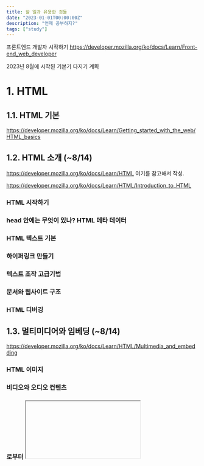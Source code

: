 ```yaml
---
title: 할 일과 유용한 것들
date: "2023-01-01T00:00:00Z"
description: "언제 공부하지?"
tags: ["study"]
---
```


프론트엔드 개발자 시작하기 https://developer.mozilla.org/ko/docs/Learn/Front-end_web_developer

2023년 8월에 시작된 기본기 다지기 계획

# 1. HTML

## 1.1. HTML 기본

https://developer.mozilla.org/ko/docs/Learn/Getting_started_with_the_web/HTML_basics

## 1.2. HTML 소개 (~8/14)

https://developer.mozilla.org/ko/docs/Learn/HTML 여기를 참고해서 작성.

https://developer.mozilla.org/ko/docs/Learn/HTML/Introduction_to_HTML

### HTML 시작하기

### head 안에는 무엇이 있나? HTML 메타 데이터

### HTML 텍스트 기본

### 하이퍼링크 만들기

### 텍스트 조작 고급기법

### 문서와 웹사이트 구조

### HTML 디버깅

## 1.3. 멀티미디어와 임베딩 (~8/14)

https://developer.mozilla.org/ko/docs/Learn/HTML/Multimedia_and_embedding

### HTML 이미지

### 비디오와 오디오 컨텐츠

### <object> 로부터 <iframe>까지 — 기타 임베딩 기술

### Vector graphics 웹에 추가하기 (en-US)

### 반응형 이미지

## 1.4. HTML 테이블 (~8/14)

https://developer.mozilla.org/ko/docs/Learn/HTML/Tables

### HTML 테이블 기본

### HTML 테이블 고급 기능 및 접근성

## 1.5. HTML 폼 가이드 (~8/16)

https://developer.mozilla.org/en-US/docs/Learn/Forms

HTML의 폼 검증에 대한 글 쓰기

### 첫 HTML 폼

### HTML 폼 구조화

### Basic native form controls

### HTML5 input types

### Other form controls

### Styling web forms

### Advanced form styling

### UI pseudo-classes

### Client-side form validation

### Sending form data

### How to build custom form controls

### Sending forms through JavaScript

### CSS property compatibility table for form controls

# 3. Javascript

https://developer.mozilla.org/ko/docs/Learn/JavaScript

## 3.1. Javascript 첫걸음(~8/17)

https://developer.mozilla.org/ko/docs/Learn/JavaScript/First_steps

### JavaScript가 뭔가요? 

### JavaScript에 발 담그기

### 뭐가 잘못됐을까요? JavaScript 문제 해결 

### 필요한 정보를 저장하기-변수 

### JavaScript의 기본적인 연산 - 숫자와 연산자 

### 문자열 다루기 — 문자열 

### 문자열 제대로 다루기

### 배열(Arrays)

### Silly story generator

## 3.2. Javascript 구성요소(~8/19)

https://developer.mozilla.org/ko/docs/Learn/JavaScript/Building_blocks

### 판단 내리기 - 조건문

### 반복문

### 함수 - 코드 재사용

### 함수 만들기

### 함수 반환값

### 이벤트 입문

## 3.3. Javascript 객체(~8/21)

https://developer.mozilla.org/ko/docs/Learn/JavaScript/Objects

### JavaScript 객체 기본

### Object prototypes

### Object-oriented programming

### Classes in JavaScript

### JSON으로 작업하기

### Object building practice

### Adding features to our bouncing balls demo

## 3.4. Javascript 비동기성(~8/26)

https://developer.mozilla.org/ko/docs/Learn/JavaScript/Asynchronous

### Introducing asynchronous JavaScript

### How to use promises

### Implementing a promise-based API

현재 여기까지 와 있다. 중간에 Nextjs, 리액트 난입

# Nextjs 13 공식 문서 보기 - 1회독

- Routing (~9/4)
- Data fetching (~9/4)
- Rendering (~9/4)
- Caching (~9/4)
- Styling (~9/5)
- Optimizing(~9/5)
- Configuring(~9/6)
- Deploying(~9/6)
- Upgrading(~9/7)
- API Reference - Components(~9/7)
- API Reference - File Conventions(~9/8)
- API Reference - Functions(~9/9)
- next.config.js options(~9/11)
- create-next-app, Edge Runtime(~9/12)
- next.js CLI(~9/13)

추후 2회독 하면서 블로그에 조금씩 정리할 예정

블로그 마이그레이션 천천히..

# 리액트 공식문서

## Describing the UI(~9/15)

## Adding interactivity(~9/16)

## Managing State(~9/19)

## Escape Hatches(~9/21)



### Introducing asynchronous Workers

### Sequencing asynchronous operations

## 3.5. 클라이언트 사이드 Web API(~8/30)

https://developer.mozilla.org/ko/docs/Learn/JavaScript/Client-side_web_APIs

### Introduction to web APIs (en-US)

### Manipulating documents (en-US)

### Fetching data from the server (en-US)

### Third party APIs (en-US)

### Drawing graphics (en-US)

### Video and audio APIs (en-US)

### Client-side storage

## JS 안내서

https://developer.mozilla.org/ko/docs/Web/JavaScript/Guide/Introduction

## 3.6. Javascript 중고급 주제들(~9/6)

https://developer.mozilla.org/ko/docs/Web/JavaScript

https://developer.mozilla.org/ko/docs/Web/JavaScript#%EC%A4%91%EA%B8%89

물론 [참고서 섹션](https://developer.mozilla.org/ko/docs/Web/JavaScript#%EC%B0%B8%EA%B3%A0%EC%84%9C)에도 볼만한 게 많다.

### JavaScript 데이터 구조

### 동등성 비교 및 동일성

### 속성의 열거 가능성과 소유권

### 클로저

### 상속과 프로토타입 체인

### JavaScript 형식화 배열

### 메모리 관리

### Concurrency model and Event Loop

## 3.7. AJAX(~9/10)

https://developer.mozilla.org/en-US/docs/Web/Guide/AJAX

https://developer.mozilla.org/ko/docs/Web/Guide/AJAX

# 4. 접근성(~9/20)

https://developer.mozilla.org/ko/docs/Learn/Accessibility

## 4.1. 접근성 소개

### 접근성이란?

### HTML : 접근성의 좋은 기반

### CSS 와 JavaScript의 접근성 모범 사례 (en-US)

### WAI-ARIA 기초 (en-US)

### 멀티미디어 접근성 (en-US)

### 모바일 접근성

### 접근성 트러블슈팅

# 8. 웹 보안

https://developer.mozilla.org/ko/docs/Web/Security

## 8.1. 콘텐츠 보안(~9/29)

### 콘텐츠 보안 정책(CSP)

## 8.2. 연결 보안(~10/5)

### 전송 계층 보안(TLS)

### HTTPS

### HTTP Strict-Transport-Security

### 인증서 투명성

### 혼합 콘텐츠

### 혼합 콘텐츠가 차단된 웹사이트를 고치는 방법 (en-US)

### 보안 컨텍스트

### 보안 컨텍스트로 제한된 기능

### Weak signature algorithms (en-US)

## 8.3. 데이터 보안(~10/10)

### HTTP 쿠키 사용

### 로컬 스토리지

## 8.4. 정보 유출(~10/13)

### 리퍼러 헤더 정책: 개인 정보 보호 및 보안 문제 (en-US)

### 자격 증명 없는 IFrame (en-US)

## 8.5. 무결성(~10/15)

### 동일 출처 정책

### 하위 리소스 무결성 (en-US)

### HTTP Access-Control-Allow-Origin

### HTTP X-Content-Type-Options (en-US)

## 8.6. 클릭재킹 보호(~10/18)

### HTTP X-Frame-Options

### CSP: frame-ancestors (en-US)

## 8.7. 사용자 정보 보안(~10/21)

### 안전하지 않은 비밀번호

### 개인 정보 및 :visited 선택자 (en-US)

# 9. HTTP

https://developer.mozilla.org/ko/docs/Web/HTTP

## 9.1. HTTP 기본(~10/25)

https://developer.mozilla.org/ko/docs/Web/HTTP/Basics_of_HTTP

### HTTP 개요

### HTTP의 진화

### HTTP 버전 협상

### HTTP 메시지

### 전형적인 HTTP 세션

### HTTP/1.x 연결관리

### 프로토콜 업그레이드 메커니즘

## 9.2. 리소스와 URIs(~10/27)

https://developer.mozilla.org/ko/docs/Web/HTTP/Basics_of_HTTP/Identifying_resources_on_the_Web

### 웹의 리소스 식별하기

### 데이터 URL

### MIME 타입 소개

### www와 non-www URL

## 9.3. HTTP 보안(~10/30)

### 콘텐츠 보안 정책(CSP)

### HTTP strict transport security

### Cookie security

### X-Content-Type-Options

### X-Frame-Options

### X-XSS-Protection

### HTTP Public Key Pinning

### Mozilla Observatory

사이트 보안 등을 체크할 수 있는 듯

https://observatory.mozilla.org/

## 9.4. 기타 이슈(~11/2)

### HTTP 접근제어(CORS)

### HTTP 인증

### HTTP 캐싱

### HTTP 압축

### HTTP 조건부 요청

### HTTP 컨텐츠 협상

### HTTP 쿠키

### HTTP range 요청

### HTTP 리다이렉트

### HTTP 명세

### Permissions policy

# 5. 웹 퍼포먼스

https://developer.mozilla.org/en-US/docs/Learn/Performance

## 5.1. 웹 퍼포먼스 소개

### The "why" of web performance

### What is web performance?

### How do users perceive performance?

### Measuring performance

### Multimedia: images

### Multimedia: video

### JavaScript performance optimization

### HTML performance optimization

### CSS performance optimization

### The business case for web performance





# 참고할 만한 블로그

비사이드소프트의 글들 https://www.bsidesoft.com/

김민지 님의 블로그 https://mnxmnz.github.io/

김용찬 님의 블로그 https://yceffort.kr/

안도형 님의 블로그 https://www.rinae.dev/

여러 번역 글이 있다 https://www.rinae.dev/posts/a-complete-guide-to-useeffect-ko

정인교 님의 블로그 https://ingg.dev/

# Javascript

## JS 동작 원리 

참고 https://velog.io/@wish/JavaScript%EB%8A%94-%EC%96%B4%EB%96%BB%EA%B2%8C-%EC%BB%B4%ED%8C%8C%EC%9D%BC%EB%90%A0%EA%B9%8C

## JS Worker에 관하여

## fetch API에 쓰이는 Request, Response 객체

## Promise를 받을 때 등에 쓰이는 blob이란 무엇인가?

https://developer.mozilla.org/en-US/docs/Web/API/Response/blob

## AJAX 에 대해 

https://developer.mozilla.org/en-US/docs/Web/Guide/AJAX/Getting_Started

## WebGL

https://developer.mozilla.org/en-US/docs/Web/API/WebGL_API/Tutorial/Getting_started_with_WebGL

## HTTP

https://developer.mozilla.org/ko/docs/Web/HTTP

## 웹브라우저에 대하여

웹브라우저 주소창에 google.com 쓰고 엔터를 누르면 무슨 일이 일어나는지, 각 과정에서 개발자는 어떻게 개입할 수 있는지 5분간 설명해보세요.

## Intersection Observer API

https://developer.mozilla.org/ko/docs/Web/API/Intersection_Observer_API

## window, navigator 등 몇몇 전역 객체에 대해

https://developer.mozilla.org/en-US/docs/Web/API/Window

https://developer.mozilla.org/en-US/docs/Web/API/Navigator

## call, apply 등으로 this 조작

## `==` 등으로 비교하는 로직

## 호이스팅, 실행 컨텍스트, 클로저 etc.

## 이터레이션 프로토콜

## strict mode

## Map, Object diff

## DOM

## JS 가비지 컬렉터

## JS Error 객체

## 제네릭 T 타입으로 객체 초기화하기

https://stackoverflow.com/questions/71358061/generic-useform-hook

# React

## useState의 작동 원리

## 리액트 커스텀 훅

## useEffect 원리

# 기타

## rem, px, vw의 차이와 언제 써야 하는지

## react-query 탐구 이어쓰기

## 운영체제 7단원 식사하는 철학자들 문제, 8단원 데드락


# 6. 도구와 테스팅

https://developer.mozilla.org/en-US/docs/Learn/Tools_and_testing

## 6.1. 클라이언트 사이드 웹 개발 도구

https://developer.mozilla.org/en-US/docs/Learn/Tools_and_testing/Understanding_client-side_tools

### Client-side tooling overview

### Command line crash course

### Package management basics

### Introducing a complete toolchain

### Deploying our app

## 6.2. 클라이언트 사이드 프레임워크 소개

https://developer.mozilla.org/en-US/docs/Learn/Tools_and_testing/Client-side_JavaScript_frameworks/Introduction

React, Ember, Vue, Svelte 등등. 생략

## 6.3. 크로스 브라우저 테스팅

https://developer.mozilla.org/en-US/docs/Learn/Tools_and_testing/Cross_browser_testing

### Introduction to cross browser testing

### Strategies for carrying out testing

### Handling common HTML and CSS problems

### Handling common JavaScript problems

### Handling common accessibility problems

### Introduction to automated testing

### Setting up your own test automation environment

# 7. 서버사이드 웹사이트 프로그래밍

https://developer.mozilla.org/en-US/docs/Learn/Server-side

## 7.1. 첫걸음

https://developer.mozilla.org/en-US/docs/Learn/Server-side/First_steps

### Introduction to the server side

### Client-Server overview

### Server-side web frameworks

### Website security

## 7.2. Django

생략

## 7.3. Express web framework

https://developer.mozilla.org/en-US/docs/Learn/Server-side/Express_Nodejs


# 10. 프로그레시브 웹 앱

https://developer.mozilla.org/en-US/docs/Web/Progressive_web_apps


# CSS

웹 개발자 안내서의 CSS 부분 구조

https://developer.mozilla.org/ko/docs/Web/Guide

## 2.1. CSS 첫번째 단계

https://developer.mozilla.org/ko/docs/Learn/CSS 에서 발췌

https://developer.mozilla.org/ko/docs/Learn/CSS/First_steps

### CSS란 무엇인가?

### CSS 시작하기

### CSS 구조

### CSS 작동 방식

## 2.2. CSS 구성요소

https://developer.mozilla.org/ko/docs/Learn/CSS/Building_blocks

### CSS 선택자

### Type, class and ID selectors

### Attribute selectors

### Pseudo-classes and pseudo-elements

### combinators

### 계단식 및 상속

### cascade layers

### 박스 모델

### 배경 및 테두리

### 텍스트 표시 방향 제어하기

### 콘텐츠 오버플로우

### CSS 값과 단위

### CSS에서 항목 크기 조정

### 이미지, 미디어 및 양식 요소

### 표 스타일링

### CSS 디버깅

### CSS 구성

### 기본적인 CSS 이해

### 편지지 만들기

### A cool looking box

## 2.3. 텍스트 스타일링

https://developer.mozilla.org/ko/docs/Learn/CSS/Styling_text

### 기본적인 텍스트 및 글꼴 스타일

### 목록 스타일링

### 링크 스타일링

### 웹 글꼴

## 2.4. CSS 레이아웃

https://developer.mozilla.org/ko/docs/Learn/CSS/CSS_layout

### CSS 레이아웃 입문서

### 일반 대열(normal flow)

### Flexbox

### Grids

### Floats(부동체)

### Positioning

### Multiple-column Layout

### Responsive design

### 미디어 쿼리 안내서

### 레거시 레이아웃 메서드

### 이전 브라우저 지원

## 2.5. CSS 핵심 개념

https://developer.mozilla.org/ko/docs/Web/CSS 이곳의 `참고서`에서.

### 언어 구문과 형태

### 명시도

### 상속

### 종속

### CSS 값과 단위

### CSS 함수 표기법

### 박스 모델

### 여백 상쇄

### 컨테이닝 블록

### 쌓임 맥락, 블록 서식 맥락

### 초기값, 계산값, 사용값, 실제값

### CSS shortcut

### CSS flexbox

### CSS grid

### CSS 선택자

### 미디어쿼리

https://developer.mozilla.org/ko/docs/Web/CSS/CSS_media_queries

### CSS 애니메이션

https://developer.mozilla.org/ko/docs/Web/CSS/animation

https://developer.mozilla.org/ko/docs/Web/CSS/CSS_animations/Using_CSS_animations

## 2.6. CSS 고급

CSS 레이아웃에 관한 글 모음

https://developer.mozilla.org/en-US/docs/Web/Guide/CSS/CSS_Layout

# 개발자 가이드

모질라에선 수많은 가이드를 제공하고 있다.

https://developer.mozilla.org/en-US/docs/Web/Guide/Audio_and_video_delivery

레퍼런스에 있는 수많은 항목들도 언젠가 봐야지..

# 11. 디자인 패턴

https://patterns-dev-kr.github.io/


# 기타

다양한 학습서와 교육 자료가 있는 학습서 https://developer.mozilla.org/ko/docs/Web/Tutorials

HTTP부터 합시다


## 1.6. 고급 주제 (~8/18)

https://developer.mozilla.org/ko/docs/Web/HTML 참고

### HTML 참고서

https://developer.mozilla.org/ko/docs/Web/HTML/Reference

### CORS 활성화 이미지

### CORS 설정 특성

### rel="preload"로 콘텐츠 미리 불러오기

## 1.7. 기타 (보류)

### 콘텐츠 카테고리

https://developer.mozilla.org/ko/docs/Web/HTML/Content_categories

다른 여러 주제들은 왼쪽 사이드바의 `안내서`참고

### 호환성 모드와 표준 모드